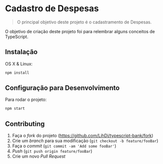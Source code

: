 # Cadastro de Despesas
> O principal objetivo deste projeto é o cadastramento de Despesas.

O objetivo de criação deste projeto foi para relembrar alguns conceitos de TypeScript.

## Instalação

OS X & Linux:

```sh
npm install
```

## Configuração para Desenvolvimento

Para rodar o projeto:

```sh
npm start
```


## Contributing

1. Faça o _fork_ do projeto (https://github.com/LihDi/typescript-bank/fork)
2. Crie um _branch_ para sua modificação (`git checkout -b feature/fooBar`)
3. Faça o _commit_ (`git commit -am 'Add some fooBar'`)
4. _Push_ (`git push origin feature/fooBar`)
5. Crie um novo _Pull Request_

